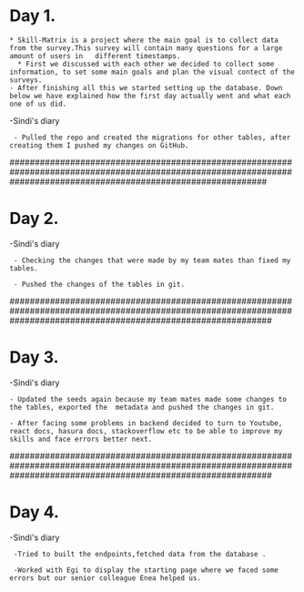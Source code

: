# Day 1.
    * Skill-Matrix is a project where the main goal is to collect data from the survey.This survey will contain many questions for a large amount of users in   different timestamps. 
      * First we discussed with each other we decided to collect some information, to set some main goals and plan the visual contect of the surveys. 
    - After finishing all this we started setting up the database. Down below we have explained how the first day actually went and what each one of us did. 

 -Sindi's diary
     
     - Pulled the repo and created the migrations for other tables, after creating them I pushed my changes on GitHub.
###################################################################################################################################################################

# Day 2.

 -Sindi's diary

     - Checking the changes that were made by my team mates than fixed my tables. 

     - Pushed the changes of the tables in git.

     

####################################################################################################################################################################

# Day 3.

 -Sindi's diary

    - Updated the seeds again because my team mates made some changes to the tables, exported the  metadata and pushed the changes in git.

    - After facing some problems in backend decided to turn to Youtube, react docs, hasura docs, stackoverflow etc to be able to improve my skills and face errors better next.

 
####################################################################################################################################################################

# Day 4.

  -Sindi's diary   
     
     -Tried to built the endpoints,fetched data from the database .

     -Worked with Egi to display the starting page where we faced some errors but our senior colleague Enea helped us.

